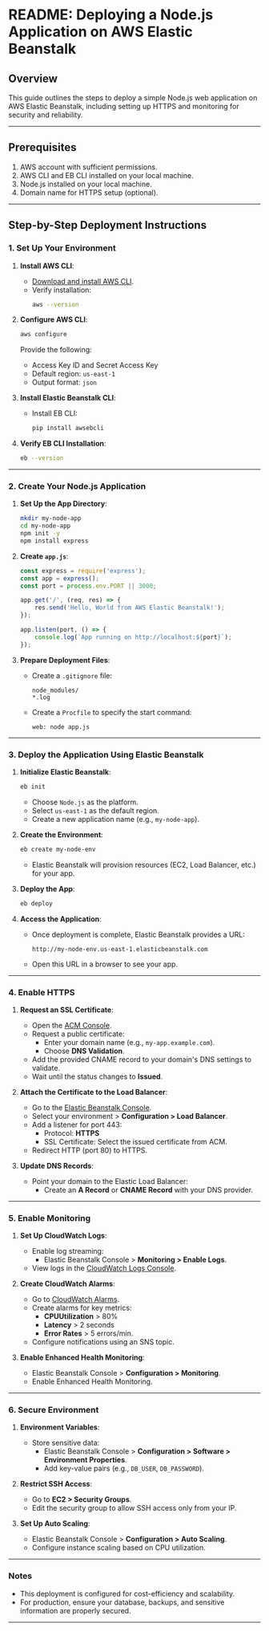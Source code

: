 # README: Deploying a Node.js Application on AWS Elastic Beanstalk

## **Overview**
This guide outlines the steps to deploy a simple Node.js web application on AWS Elastic Beanstalk, including setting up HTTPS and monitoring for security and reliability.

---

## **Prerequisites**

1. AWS account with sufficient permissions.
2. AWS CLI and EB CLI installed on your local machine.
3. Node.js installed on your local machine.
4. Domain name for HTTPS setup (optional).

---

## **Step-by-Step Deployment Instructions**

### **1. Set Up Your Environment**

1. **Install AWS CLI**:
   - [Download and install AWS CLI](https://docs.aws.amazon.com/cli/latest/userguide/getting-started-install.html).
   - Verify installation:
     ```bash
     aws --version
     ```

2. **Configure AWS CLI**:
   ```bash
   aws configure
   ```
   Provide the following:
   - Access Key ID and Secret Access Key
   - Default region: `us-east-1`
   - Output format: `json`

3. **Install Elastic Beanstalk CLI**:
   - Install EB CLI:
     ```bash
     pip install awsebcli
     ```

4. **Verify EB CLI Installation**:
   ```bash
   eb --version
   ```

---

### **2. Create Your Node.js Application**

1. **Set Up the App Directory**:
   ```bash
   mkdir my-node-app
   cd my-node-app
   npm init -y
   npm install express
   ```

2. **Create `app.js`**:
   ```javascript
   const express = require('express');
   const app = express();
   const port = process.env.PORT || 3000;

   app.get('/', (req, res) => {
       res.send('Hello, World from AWS Elastic Beanstalk!');
   });

   app.listen(port, () => {
       console.log(`App running on http://localhost:${port}`);
   });
   ```

3. **Prepare Deployment Files**:
   - Create a `.gitignore` file:
     ```plaintext
     node_modules/
     *.log
     ```
   - Create a `Procfile` to specify the start command:
     ```plaintext
     web: node app.js
     ```

---

### **3. Deploy the Application Using Elastic Beanstalk**

1. **Initialize Elastic Beanstalk**:
   ```bash
   eb init
   ```
   - Choose `Node.js` as the platform.
   - Select `us-east-1` as the default region.
   - Create a new application name (e.g., `my-node-app`).

2. **Create the Environment**:
   ```bash
   eb create my-node-env
   ```
   - Elastic Beanstalk will provision resources (EC2, Load Balancer, etc.) for your app.

3. **Deploy the App**:
   ```bash
   eb deploy
   ```

4. **Access the Application**:
   - Once deployment is complete, Elastic Beanstalk provides a URL:
     ```
     http://my-node-env.us-east-1.elasticbeanstalk.com
     ```
   - Open this URL in a browser to see your app.

---

### **4. Enable HTTPS**

1. **Request an SSL Certificate**:
   - Open the [ACM Console](https://console.aws.amazon.com/acm/home).
   - Request a public certificate:
     - Enter your domain name (e.g., `my-app.example.com`).
     - Choose **DNS Validation**.
   - Add the provided CNAME record to your domain's DNS settings to validate.
   - Wait until the status changes to **Issued**.

2. **Attach the Certificate to the Load Balancer**:
   - Go to the [Elastic Beanstalk Console](https://console.aws.amazon.com/elasticbeanstalk).
   - Select your environment > **Configuration > Load Balancer**.
   - Add a listener for port 443:
     - Protocol: **HTTPS**
     - SSL Certificate: Select the issued certificate from ACM.
   - Redirect HTTP (port 80) to HTTPS.

3. **Update DNS Records**:
   - Point your domain to the Elastic Load Balancer:
     - Create an **A Record** or **CNAME Record** with your DNS provider.

---

### **5. Enable Monitoring**

1. **Set Up CloudWatch Logs**:
   - Enable log streaming:
     - Elastic Beanstalk Console > **Monitoring > Enable Logs**.
   - View logs in the [CloudWatch Logs Console](https://console.aws.amazon.com/cloudwatch/home).

2. **Create CloudWatch Alarms**:
   - Go to [CloudWatch Alarms](https://console.aws.amazon.com/cloudwatch/home).
   - Create alarms for key metrics:
     - **CPUUtilization** > 80%
     - **Latency** > 2 seconds
     - **Error Rates** > 5 errors/min.
   - Configure notifications using an SNS topic.

3. **Enable Enhanced Health Monitoring**:
   - Elastic Beanstalk Console > **Configuration > Monitoring**.
   - Enable Enhanced Health Monitoring.

---

### **6. Secure Environment**

1. **Environment Variables**:
   - Store sensitive data:
     - Elastic Beanstalk Console > **Configuration > Software > Environment Properties**.
     - Add key-value pairs (e.g., `DB_USER`, `DB_PASSWORD`).

2. **Restrict SSH Access**:
   - Go to **EC2 > Security Groups**.
   - Edit the security group to allow SSH access only from your IP.

3. **Set Up Auto Scaling**:
   - Elastic Beanstalk Console > **Configuration > Auto Scaling**.
   - Configure instance scaling based on CPU utilization.
---

### **Notes**
- This deployment is configured for cost-efficiency and scalability.
- For production, ensure your database, backups, and sensitive information are properly secured.

---




